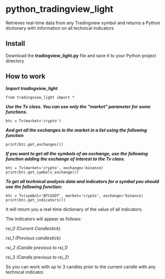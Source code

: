 # python_tradingview_light
Retrieves real-time data from any Tradingview symbol and returns a Python dictionary with information on all technical indicators

## Install

Download the **tradingview_light.py** file and save it to your Python project directory

## How to work

***Import tradingview_light***

`from tradingview_light import *`


***Use the Tv class.
You can use only the "market" parameter for some functions.***


`btc = Tv(market='crypto')`


***And get all the exchanges in the market in a list using the following function***


`print(btc.get_exchanges())`


***If you want to get all the symbols of an exchange, use the following function adding the exchange of interest to the Tv class.***

```
btc = Tv(market='crypto', exchange='binance)
print(btc.get_symbols_exchange())
```


***To get all technical analysis data and indicators for a symbol you should use the following function:***

```
btc = Tv(symbol='BTCUSDT', market='crypto', exchange='binance)
print(btc.get_indicators())
```

It will return you a real-time dictionary of the value of all indicators.

The indicators will appear as follows:

_rsi_0 (Current Candlestick)_

_rsi_1 (Previous candlestick)_

_rsi_2 (Candle previous to rsi_1)_

_rsi_3 (Candle previous to rsi_2)_


So you can work with up to 3 candles prior to the current candle with any technical indicator.
